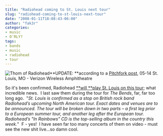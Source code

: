 ```yaml
---
title: "Radiohead coming to St. Louis next tour"
slug: "radiohead-coming-to-st-louis-next-tour"
date: "2008-01-11T18:08:43-06:00"
author: "fak3r"
categories:
- music
- O'RLY?
tags:
- bands
- music
- radiohead
- tour
---
```


![Thom of Radiohead](http://fak3r.com/wp-content/uploads/2008/01/radiohead315.jpg)**UPDATE: **according to a [Pitchfork post](http://www.pitchforkmedia.com/article/news/48625-radiohead-north-american-tour-details), 05-14 St. Louis, MO - Verizon Wireless Amphitheatre

So it's been confirmed, Radiohead [**will **play St. Louis on this tour](http://www.stltoday.com/stltoday/entertainment/stories.nsf/music/story/24EFFAEEC8A96E17862573CB00818C53?OpenDocument); what incredible news.  I last saw them during the tour for _The Bends_, far, far too long ago.  "_St. Louis is confirmed as a stop on British rock band Radiohead’s upcoming North American tour. Exact dates and venues are to be announced. The tour will be broken down in two parts – a first leg prior to a European summer tour, and another leg after the European tour. Radiohead’s "In Rainbows" CD is the top-selling album in the country this week._"  F - yes!  I have seen far too many concerts of them on video - must see the new shit live...so damn cool.
